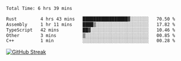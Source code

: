 <!--START_SECTION:waka-->

```txt
Total Time: 6 hrs 39 mins

Rust         4 hrs 43 mins   █████████████████▓░░░░░░░   70.50 %
Assembly     1 hr 11 mins    ████▒░░░░░░░░░░░░░░░░░░░░   17.82 %
TypeScript   42 mins         ██▓░░░░░░░░░░░░░░░░░░░░░░   10.46 %
Other        3 mins          ▒░░░░░░░░░░░░░░░░░░░░░░░░   00.85 %
C++          1 min           ░░░░░░░░░░░░░░░░░░░░░░░░░   00.28 %
```

<!--END_SECTION:waka-->

[![GitHub Streak](https://streak-stats.demolab.com?user=liptaciak&hide_border=true&border_radius=9&date_format=M%20j%5B%2C%20Y%5D&ring=5194EB&currStreakLabel=0784EB&fire=03A6EB)](https://git.io/streak-stats)

